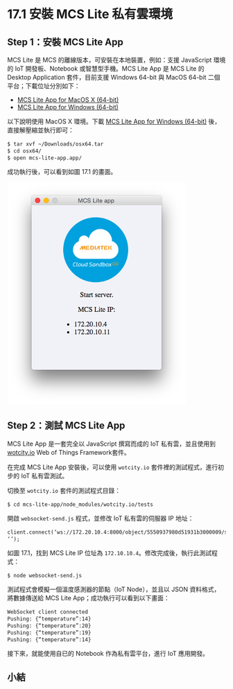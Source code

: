 # 17.1 安裝 MCS Lite 私有雲環境



## Step 1：安裝 MCS Lite App

MCS Lite 是 MCS 的離線版本，可安裝在本地裝置，例如：支援 JavaScript 環境的 IoT 開發板、Notebook 或智慧型手機。MCS Lite App 是 MCS Lite 的 Desktop Application 套件，目前支援 Windows 64-bit 與 MacOS 64-bit 二個平台；下載位址分別如下：

* [MCS Lite App for MacOS X (64-bit)](http://s3-ap-southeast-1.amazonaws.com/mtk.linkit/mcs-lite-app/osx64.tar)
* [MCS Lite App for Windows (64-bit)](http://s3-ap-southeast-1.amazonaws.com/mtk.linkit/mcs-lite-app/win64.zip)

以下說明使用 MacOS X 環境。下載 [MCS Lite App for Windows (64-bit)](http://s3-ap-southeast-1.amazonaws.com/mtk.linkit/mcs-lite-app/win64.zip) 後，直接解壓縮並執行即可：

```
$ tar xvf ~/Downloads/osx64.tar
$ cd osx64/
$ open mcs-lite-app.app/
```

成功執行後，可以看到如圖 17.1 的畫面。

![圖 17.1：在 MacOS 上執行 MCS Lite App](../images/figure-17_1.png)

## Step 2：測試 MCS Lite App

MCS Lite App 是一套完全以 JavaScript 撰寫而成的 IoT 私有雲，並且使用到 [wotcity.io](https://github.com/wotcity/wotcity-wot-framework)  Web of Things Framework套件。

在完成 MCS Lite App 安裝後，可以使用 ```wotcity.io``` 套件裡的測試程式，進行初步的 IoT 私有雲測試。

切換至 ```wotcity.io``` 套件的測試程式目錄：

```
$ cd mcs-lite-app/node_modules/wotcity.io/tests
```

開啟 ```websocket-send.js``` 程式，並修改 IoT 私有雲的伺服器 IP 地址：

```
client.connect(‘ws://172.20.10.4:8000/object/5550937980d51931b3000009/send', ‘’);
```

如圖 17.1，找到 MCS Lite IP 位址為 ```172.10.10.4```。修改完成後，執行此測試程式：

```
$ node websocket-send.js 
```

測試程式會模擬一個溫度感測器的節點（IoT Node），並且以 JSON 資料格式，將數據傳送給 MCS Lite App；成功執行可以看到以下畫面：

```
WebSocket client connected
Pushing: {“temperature”:14}
Pushing: {“temperature”:20}
Pushing: {“temperature”:19}
Pushing: {“temperature”:14}
```

接下來，就能使用自已的 Notebook 作為私有雲平台，進行 IoT 應用開發。

## 小結





